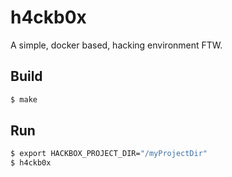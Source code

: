 # h4ckb0x
A simple, docker based, hacking environment FTW.

## Build

```bash
$ make
```

## Run

```bash
$ export HACKBOX_PROJECT_DIR="/myProjectDir"
$ h4ckb0x
```
